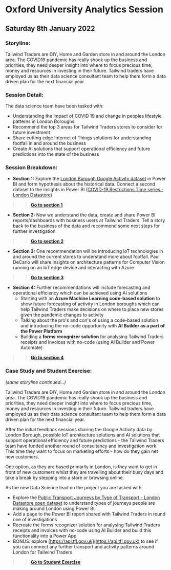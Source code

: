 # Oxford University Analytics Session
## Saturday 8th January 2022

### Storyline: 
Tailwind Traders are DIY, Home and Garden store in and around the London area. The COVID19 pandemic has really shook up the business and priorities, they need deeper insight into where to focus precious time, money and resources in investing in their future. Tailwind traders have employed us as their data science consultant team to help them form a data driven plan for the next financial year

### Session Detail:
The data science team have been tasked with:
* Understanding the impact of COVID 19 and change in peoples lifestyle patterns in London Boroughs
* Recommend the top 3 areas for Tailwind Traders stores to consider for future investment
* Share cutting edge Internet of Things solutions for understanding footfall in and around the business
* Create AI solutions that support operational efficiency and future predictions into the state of the business 

### Session Breakdown:

* **Section 1:** Explore the [London Borough Google Activity dataset](https://data.london.gov.uk/dataset/public-transport-journeys-type-transport) in Power BI and form hypothesis about the historical data. Connect a second dataset to the insights in Power BI ([COVID-19 Restrictions Time series - London Datastore](https://data.london.gov.uk/dataset/covid-19-restrictions-timeseries))
>> **[Go to section 1](/section-1/readme-section-1.md)**

* **Section 2:** Now we understand the data, create and share Power BI reports/dashboards with business users at Tailwind Traders. Tell a story back to the business of the data and recommend some next steps for further investigation
>> **[Go to section 2](/section-2/readme-section-2.md)**

* **Section 3:** One recommendation will be introducing IoT technologies in and around the current stores to understand more about footfall. Paul DeCarlo will share insights on architecture patterns for Computer Vision running on an IoT edge device and interacting with Azure
>> **[Go to section 3](/section-3/readme-section-3.md)**

* **Section 4:** Further recommendations will include forecasting and operational efficiency which can be achieved using AI solutions
    * Starting with an **Azure Machine Learning code-based solution** to show future forecasting of activity in London boroughs which can help Tailwind Traders make decisions on where to place new stores given the pandemic changes to activity
	* Talking about the pro's and con's of using a code-based solution and introducing the no-code opportunity with **AI Builder as a part of the Power Platform**
	* Building a **forms recognizer solution** for analysing Tailwind Traders receipts and invoices with no-code (using AI Builder and Power Automate)
>> **[Go to section 4](/section-4/readme-section-4.md)**

### Case Study and Student Exercise:
*(same storyline continued…)*

Tailwind Traders are DIY, Home and Garden store in and around the London area. The COVID19 pandemic has really shook up the business and priorities, they need deeper insight into where to focus precious time, money and resources in investing in their future. Tailwind traders have employed us as their data science consultant team to help them form a data driven plan for the next financial year.

After the initial feedback sessions sharing the Google Activity data by London Borough, possible IoT architecture solutions and  AI solutions that support operational efficiency and future predictions - the Tailwind Traders team have funded another round of consultancy and investigation work. This time they want to focus on marketing efforts - how do they gain net new customers. 

One option, as they are based primarily in London,  is they want to get in front of new customers whilst they are travelling about their busy days and take a break by stepping into a store or browsing online.

As the new Data Science lead on the project you are tasked with:
* Explore the [Public Transport Journeys by Type of Transport - London Datastore open dataset](https://data.london.gov.uk/dataset/public-transport-journeys-type-transport) to understand types of journeys people are making around London using Power BI.
* Add a page to the Power BI report shared with Tailwind Traders in round one of investigations
* Recreate the forms recognizer solution for analysing Tailwind Traders receipts and invoices with no-code using AI Builder and build this functionality into a Power App
* BONUS: explore [https://api.tfl.gov.uk](https://api.tfl.gov.uk) to see if you can connect any further transport and activity patterns around London for Tailwind Traders

>> **[Go to Student Exercise](/student-exercise/readme-student-exercise.md)**
